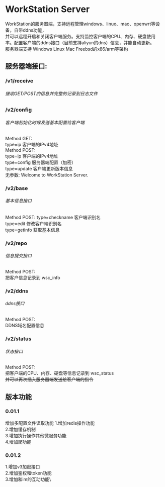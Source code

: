 # WorkStation Server
WorkStation的服务器端，支持远程管理windows、linux、mac、openwrt等设备，自带ddns功能，\
并可以远程开启和关闭客户端服务。支持监控客户端的CPU、内存、硬盘使用率。配置客户端的ddns接口（目前支持aliyun的dns）信息，并能自动更新。\
服务器端支持 Windows Linux Mac Freebsd的x86/arm等架构

## 服务器端接口:
### /v1/receive
###### 接收GET/POST的信息并完整的记录到日志文件
### /v2/config
###### 客户端初始化时候发送基本配置给客户端
Method GET:\
type=ip 客户端的IPv4地址\
Method POST:\
type=ip 客户端的IPv4地址\
type=config 服务器端配置（加密）\
type=update 客户端更新版本信息 \
无参数: Welcome to WorkStation Server.
### /v2/base
###### 基本信息接口
Method POST:
type=checkname 客户端识别名 \
type=edit 修改客户端识别名 \
type=getinfo  获取基本信息

### /v2/repo
###### 信息提交接口
Method POST:\
把客户信息记录到 wsc_info

### /v2/ddns
###### ddns接口
Method POST:\
DDNS域名配置信息

### /v2/status
###### 状态接口
Method POST:\
把客户端的CPU、内存、硬盘等信息记录到 wsc_status\
~~并可以再次插入服务器端发送给客户端的指令~~


## 版本功能
### 0.01.1
增加多配置文件读取功能
1.增加redis操作功能\
2.增加缓存机制\
3.增加执行操作其他微服务功能\
4.增加爬功能
### 0.01.2
1.增加v3加密接口\
2.增加鉴权和token功能\
3.增加和im的互动功能\
